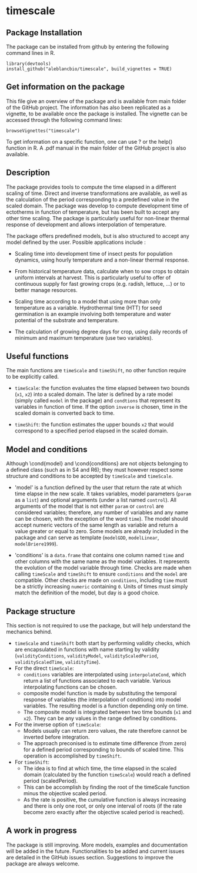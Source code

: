 # timescale

## Package Installation
The package can be installed from github by entering the following command lines in R.
```
library(devtools)
install_github("aleblancbio/timescale", build_vignettes = TRUE)
```

## Get information on the package
This file give an overview of the package and is available from main folder of the GitHub project. The information has also been replicated as a vignette, to be available once the package is installed. The vignette can be accessed through the following command lines:

```
browseVignettes("timescale")
```

To get information on a specific function, one can use ? or the help() function in R. A .pdf manual in the main folder of the GitHub project is also available.

## Description
The package provides tools to compute the time elapsed in a different scaling of time. Direct and inverse transformations are available, as well as the calculation of the period corresponding to a predefined value in the scaled domain. The package was develop to compute development time of ectotherms in function of temperature, but has been built to accept any other time scaling. The package is particularly useful for non-linear thermal response of development and allows interpolation of temperature. 

The package offers predefined models, but is also structured to accept any model defined by the user. Possible applications include :

- Scaling time into development time of insect pests for population dynamics, using hourly temperature and a non-linear thermal response.

- From historical temperature data, calculate when to sow crops to obtain uniform intervals at harvest. This is particularly useful to offer of continuous supply for fast growing crops (e.g. radish, lettuce, ...) or to better manage resources.

- Scaling time according to a model that using more than only temperature as a variable. Hydrothermal time (HTT) for seed germination is an example involving both temperature and water potential of the substrate and temperature.

- The calculation of growing degree days for crop, using daily records of minimum and maximum temperature (use two variables).


## Useful functions
The main functions are `timeScale` and `timeShift`, no other function require to be explicitly called.

- `timeScale`: the function evaluates the time elapsed between two bounds (`x1`, `x2`) into a scaled domain. The later is defined by a rate model (simply called `model` in the package) and `condtions` that represent its variables in function of time. If the option `inverse` is chosen, time in the scaled domain is converted back to time.

- `timeShift`: the function estimates the upper bounds `x2` that would correspond to a specified period elapsed in the scaled domain. 

## Model and conditions
Although \cond{model} and \cond{conditions} are not objects belonging to a defined class (such as in S4 and R6); they must however respect some structure and conditions to be accepted by `timeScale` and `timeScale`.

- 'model' is a function defined by the user that return the rate at which time elapse in the new scale. It takes variables, model parameters (`param` as a `list`) and optional arguments (under a list named `control`). All arguments of the model that is not either `param` or `control` are considered variables; therefore, any number of variables and any name can be chosen, with the exception of the word `time`). The model should accept numeric vectors of the same length as variable and return a value greater or equal to zero. Some models are already included in the package and can serve as template (`modelGDD`, `modelLinear`, `modelBriere1999`).

- 'conditions'  is a `data.frame` that contains one column named `time` and other columns with the same name as the model variables. It represents the evolution of the model variable through time. Checks are made when calling `timeScale` and `timeShift` to ensure `conditions` and the `model` are compatible. Other checks are made on `conditions`, including `time` must be a strictly increasing `numeric` containing `0`. Units of times must simply match the definition of the model, but day is a good choice.

## Package structure
This  section is not required to use the package, but will help understand the mechanics behind.

- `timeScale` and `timeShift` both start by performing validity checks, which are encapsulated in functions with name starting by validity (`validityConditions`, `validityModel`, `validityScaledPeriod`, `validityScaledTime`, `validityTime`).
- For the direct `timeScale`: 
    - `conditions` variables are interpolated using `interpolateCond`, which return a list of functions associated to each variable. Various interpolating functions can be chosen.
    - composite model function is made by substituting the temporal response of variables (the interpolation of conditions) into model variables. The resulting model is a function depending only on time.
    - The composite model is integrated between two time bounds (`x1` and `x2`). They can be any values in the range defined by conditions.
- For the inverse option of `timeScale`: 
    - Models usually can return zero values, the rate therefore cannot be inverted before integration. 
    - The approach preconised is to estimate time difference (from zero) for a defined period corresponding to bounds of scaled time. This operation is accomplished by `timeShift`.
- For `timeShift`: 
    - The idea is to find at which time, the time elapsed in the scaled domain (calculated by the function `timeScale`) would reach a defined period (scaledPeriod). 
    - This can be accomplish by finding the root of the timeScale function minus the objective scaled period.
    - As the rate is positive, the cumulative function is always increasing and there is only one root, or only one interval of roots (if the rate become zero exactly after the objective scaled period is reached).


## A work in progress
The package is still improving. More models, examples and documentation will be added in the future. Functionalities to be added and current issues are detailed in the GitHub issues section. Suggestions to improve the package are always welcome.    

    
 


